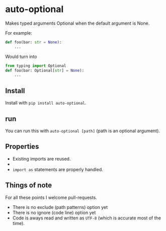 # auto-optional
Makes typed arguments Optional when the default argument is None.

For example:
```py
def foo(bar: str = None):
    ...
```

Would turn into

```py
from typing import Optional
def foo(bar: Optional[str] = None):
    ...
```

## Install
Install with `pip install auto-optional`.

## run
You can run this with `auto-optional [path]` (path is an optional argument).

## Properties

- Existing imports are reused.
- 
- `import as` statements are properly handled.

## Things of note

For all these points I welcome pull-requests.

- There is no exclude (path patterns) option yet
- There is no ignore (code line) option yet
- Code is aways read and written as `UTF-8` (which is accurate most of the time).
